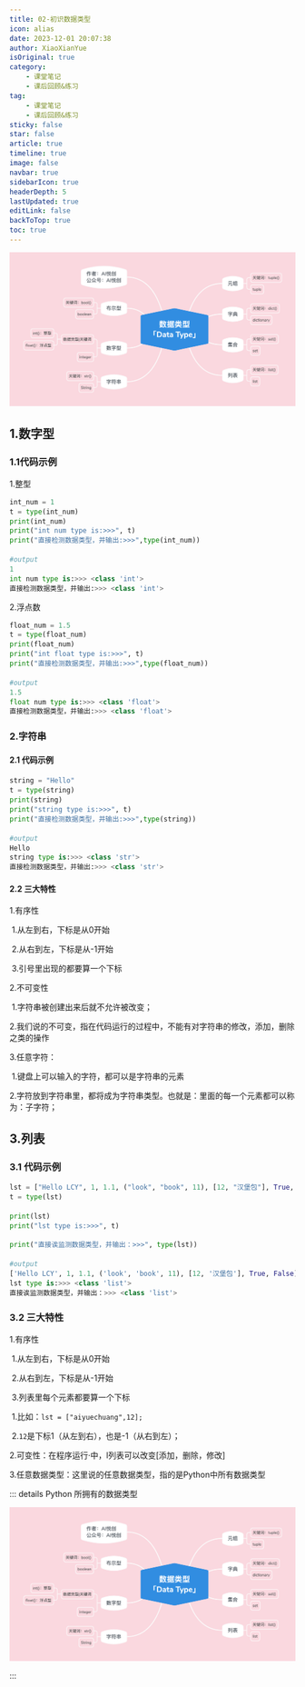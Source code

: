 ```yaml
---
title: 02-初识数据类型
icon: alias
date: 2023-12-01 20:07:38
author: XiaoXianYue
isOriginal: true
category: 
    - 课堂笔记
    - 课后回顾&练习
tag:
    - 课堂笔记
    - 课后回顾&练习
sticky: false
star: false
article: true
timeline: true
image: false
navbar: true
sidebarIcon: true
headerDepth: 5
lastUpdated: true
editLink: false
backToTop: true
toc: true
---
```


![46714d20f0d9b1d503a18e12c17a3d7](./Data-type.assets/46714d20f0d9b1d503a18e12c17a3d7.png)

## 1.数字型

### 1.1代码示例

1.整型

```python
int_num = 1
t = type(int_num)
print(int_num)
print("int num type is:>>>", t)
print("直接检测数据类型，并输出:>>>",type(int_num))

#output
1
int num type is:>>> <class 'int'>
直接检测数据类型，并输出:>>> <class 'int'>
```

2.浮点数

```python
float_num = 1.5
t = type(float_num)
print(float_num)
print("int float type is:>>>", t)
print("直接检测数据类型，并输出:>>>",type(float_num))

#output
1.5
float num type is:>>> <class 'float'>
直接检测数据类型，并输出:>>> <class 'float'>
```

### 2.字符串

#### 2.1 代码示例

```python
string = "Hello"
t = type(string)
print(string)
print("string type is:>>>", t)
print("直接检测数据类型，并输出:>>>",type(string))

#output
Hello
string type is:>>> <class 'str'>
直接检测数据类型，并输出:>>> <class 'str'>
```

#### 2.2 三大特性

1.有序性

​      1.从左到右，下标是从0开始

​      2.从右到左，下标是从-1开始

​      3.引号里出现的都要算一个下标

2.不可变性

​      1.字符串被创建出来后就不允许被改变；

​      2.我们说的不可变，指在代码运行的过程中，不能有对字符串的修改，添加，删除之类的操作

3.任意字符：

​      1.键盘上可以输入的字符，都可以是字符串的元素

​      2.字符放到字符串里，都将成为字符串类型。也就是：里面的每一个元素都可以称为：子字符；

## 3.列表

### 3.1 代码示例

```python
lst = ["Hello LCY", 1, 1.1, ("look", "book", 11), [12, "汉堡包"], True, False]
t = type(lst)

print(lst)
print("lst type is:>>>", t)

print("直接诶监测数据类型，并输出：>>>", type(lst))

#output
['Hello LCY', 1, 1.1, ('look', 'book', 11), [12, '汉堡包'], True, False]
lst type is:>>> <class 'list'>
直接诶监测数据类型，并输出：>>> <class 'list'>
```

### 3.2 三大特性

1.有序性

​      1.从左到右，下标是从0开始

​      2.从右到左，下标是从-1开始

​      3.列表里每个元素都要算一个下标

​            1.比如：`lst = ["aiyuechuang",12];`

​            2.`12`是下标1（从左到右），也是-1（从右到左）；

2.可变性：在程序运行·中，l列表可以改变[添加，删除，修改]

3.任意数据类型：这里说的任意数据类型，指的是Python中所有数据类型





::: details Python 所拥有的数据类型

![46714d20f0d9b1d503a18e12c17a3d7](./Data-type.assets/46714d20f0d9b1d503a18e12c17a3d7-1701435892120-11.png)



:::















